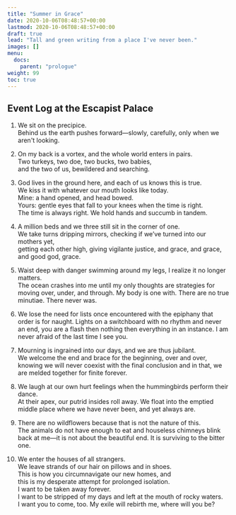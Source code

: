 ```yaml
---
title: "Summer in Grace"
date: 2020-10-06T08:48:57+00:00
lastmod: 2020-10-06T08:48:57+00:00
draft: true
lead: "Tall and green writing from a place I've never been."
images: []
menu:
  docs:
    parent: "prologue"
weight: 99
toc: true
---
```


## Event Log at the Escapist Palace

1.	We sit on the precipice.  
Behind us the earth pushes forward—slowly, carefully, only when we aren't looking. 
4.	On my back is a vortex, and the whole world enters in pairs.  
Two turkeys, two doe, two bucks, two babies,  
and the two of us, bewildered and searching. 
5.	God lives in the ground here, and each of us knows this is true.  
We kiss it with whatever our mouth looks like today.  
Mine: a hand opened, and head bowed.  
Yours: gentle eyes that fall to your knees when the time is right.  
  The time is always right. We hold hands and succumb in tandem.

6.	A million beds and we three still sit in the corner of one.  
We take turns dripping mirrors, checking if we’ve turned into our mothers yet,  
getting each other high, giving vigilante justice, and grace, and grace, and good god, grace.

7.	Waist deep with danger swimming around my legs, I realize it no longer matters.  
The ocean crashes into me until my only thoughts are strategies for moving over, under, and through. My body is one with. There are no true minutiae. There never was.
8.	We lose the need for lists once encountered with the epiphany that order is for naught. Lights on a switchboard with no rhythm and never an end, you are a flash then nothing then everything in an instance. I am never afraid of the last time I see you. 
9.	Mourning is ingrained into our days, and we are thus jubilant.  
We welcome the end and brace for the beginning, over and over, knowing we will never coexist with the final conclusion and in that, we are melded together for finite forever. 
10.	We laugh at our own hurt feelings when the hummingbirds perform their dance.  
At their apex, our putrid insides roll away. We float into the emptied middle place where we have never been, and yet always are. 
11.	There are no wildflowers because that is not the nature of this.  
The animals do not have enough to eat and houseless chimneys blink back at me—it is not about the beautiful end. It is surviving to the bitter one. 
12.	We enter the houses of all strangers.   
We leave strands of our hair on pillows and in shoes.  
This is how you circumnavigate our new homes, and   
this is my desperate attempt for prolonged isolation.   
I want to be taken away forever.   
I want to be stripped of my days and left at the mouth of rocky waters.   
I want you to come, too. My exile will rebirth me, where will you be? 
